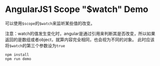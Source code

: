 AngularJS1 Scope "$watch" Demo
===========================

可以使用`$scope`的`$watch`来监听某些值的改变。

注意：watch的值发生变化时，angular是通过引用来判断其是否改变，所以如果返回的是数组或者object，就算内容完全相同，也会视为不同的对象。
此时应该将`$watch`的第三个参数设为`true`

```
npm install
npm run demo
```

